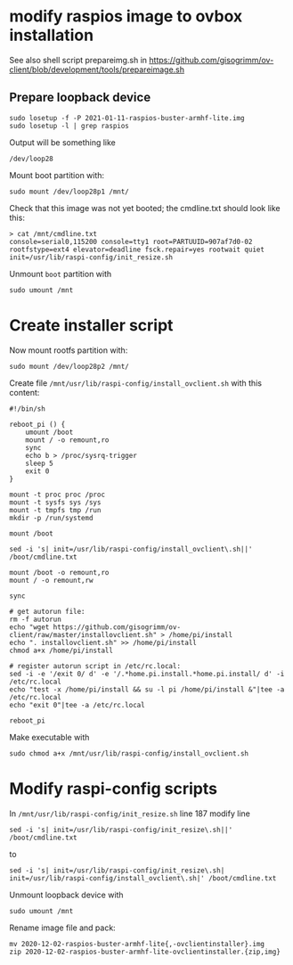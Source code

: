 # modify raspios image to ovbox installation

See also shell script prepareimg.sh in <https://github.com/gisogrimm/ov-client/blob/development/tools/prepareimage.sh>

## Prepare loopback device

````
sudo losetup -f -P 2021-01-11-raspios-buster-armhf-lite.img
sudo losetup -l | grep raspios
````

Output will be something like
````
/dev/loop28
````

Mount boot partition with:
````
sudo mount /dev/loop28p1 /mnt/
````

Check that this image was not yet booted; the cmdline.txt should look like this:
````
> cat /mnt/cmdline.txt
console=serial0,115200 console=tty1 root=PARTUUID=907af7d0-02 rootfstype=ext4 elevator=deadline fsck.repair=yes rootwait quiet init=/usr/lib/raspi-config/init_resize.sh
````
Unmount `boot` partition with
````
sudo umount /mnt
````

# Create installer script

Now mount rootfs partition with:
````
sudo mount /dev/loop28p2 /mnt/
````

Create file `/mnt/usr/lib/raspi-config/install_ovclient.sh` with this content:


````
#!/bin/sh

reboot_pi () {
    umount /boot
    mount / -o remount,ro
    sync
    echo b > /proc/sysrq-trigger
    sleep 5
    exit 0
}

mount -t proc proc /proc
mount -t sysfs sys /sys
mount -t tmpfs tmp /run
mkdir -p /run/systemd

mount /boot

sed -i 's| init=/usr/lib/raspi-config/install_ovclient\.sh||' /boot/cmdline.txt

mount /boot -o remount,ro
mount / -o remount,rw

sync

# get autorun file:
rm -f autorun
echo "wget https://github.com/gisogrimm/ov-client/raw/master/installovclient.sh" > /home/pi/install
echo ". installovclient.sh" >> /home/pi/install
chmod a+x /home/pi/install

# register autorun script in /etc/rc.local:
sed -i -e '/exit 0/ d' -e '/.*home.pi.install.*home.pi.install/ d' -i /etc/rc.local
echo "test -x /home/pi/install && su -l pi /home/pi/install &"|tee -a /etc/rc.local
echo "exit 0"|tee -a /etc/rc.local

reboot_pi
````


Make executable with
````
sudo chmod a+x /mnt/usr/lib/raspi-config/install_ovclient.sh
````

# Modify raspi-config scripts

In `/mnt/usr/lib/raspi-config/init_resize.sh` line 187 modify line
````
sed -i 's| init=/usr/lib/raspi-config/init_resize\.sh||' /boot/cmdline.txt
````
to
````
sed -i 's| init=/usr/lib/raspi-config/init_resize\.sh| init=/usr/lib/raspi-config/install_ovclient\.sh|' /boot/cmdline.txt
````

Unmount loopback device with

````
sudo umount /mnt
````

Rename image file and pack:

````
mv 2020-12-02-raspios-buster-armhf-lite{,-ovclientinstaller}.img
zip 2020-12-02-raspios-buster-armhf-lite-ovclientinstaller.{zip,img}
````
